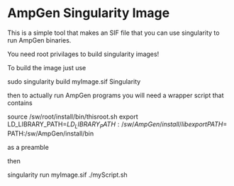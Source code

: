 AmpGen Singularity Image
===

This is a simple tool that makes an SIF file that you can use singularity to run AmpGen binaries.

You need root privilages to build singularity images!

To build the image just use

sudo singularity build myImage.sif Singularity

then to actually run AmpGen programs you will need a wrapper script that contains

source /sw/root/install/bin/thisroot.sh
export LD_LIBRARY_PATH=$LD_LIBRARY_PATH:/sw/AmpGen/install/lib
export PATH=$PATH:/sw/AmpGen/install/bin

as a preamble

then 

singularity run myImage.sif ./myScript.sh
